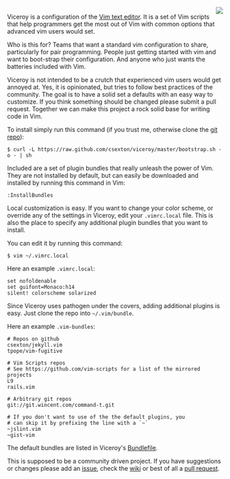 <img src="https://raw.github.com/csexton/viceroy/master/viceroy/logo.png" align="right" />

Viceroy is a configuration of the [Vim text editor](http://www.vim.org/). It is a set of Vim scripts that help programmers get the most out of Vim with common options that advanced vim users would set.

Who is this for? Teams that want a standard vim configuration to share, particularly for pair programming. People just getting started with vim and want to boot-strap their configuration. And anyone who just wants the batteries included with Vim.

Viceroy is not intended to be a crutch that experienced vim users would get annoyed at. Yes, it is opinionated, but tries to follow best practices of the community. The goal is to have a solid set a defaults with an easy way to customize. If you think something should be changed please submit a pull request. Together we can make this project a rock solid base for writing code in Vim.

To install simply run this command (if you trust me, otherwise clone the [git repo](http://github.com/csexton/viceroy)):

    $ curl -L https://raw.github.com/csexton/viceroy/master/bootstrap.sh -o - | sh

Included are a set of plugin bundles that really unleash the power of Vim. They are not installed by default, but can easily be downloaded and installed by running this command in Vim:

    :InstallBundles

Local customization is easy. If you want to change your color scheme, or override any of the settings in Viceroy, edit your `.vimrc.local` file. This is also the place to specify any additional plugin bundles that you want to install.

You can edit it by running this command:

    $ vim ~/.vimrc.local

Here an example `.vimrc.local`:

    set nofoldenable
    set guifont=Monaco:h14
    silent! colorscheme solarized

Since Viceroy uses pathogen under the covers, adding additional plugins is easy. Just clone the repo into `~/.vim/bundle`.

Here an example `.vim-bundles`:

    # Repos on github
    csexton/jekyll.vim
    tpope/vim-fugitive

    # Vim Scripts repos
    # See https://github.com/vim-scripts for a list of the mirrored projects
    L9
    rails.vim

    # Arbitrary git repos
    git://git.wincent.com/command-t.git

    # If you don't want to use of the the default plugins, you
    # can skip it by prefixing the line with a `~`
    ~jslint.vim
    ~gist-vim

The default bundles are listed in Viceroy's [Bundlefile](https://github.com/csexton/viceroy/blob/master/Bundlefile).

This is supposed to be a community driven project. If you have suggestions or changes please add an [issue](https://github.com/csexton/viceroy/issues), check the [wiki](https://github.com/csexton/viceroy/wiki) or best of all a [pull request](https://github.com/csexton/viceroy/pulls).
